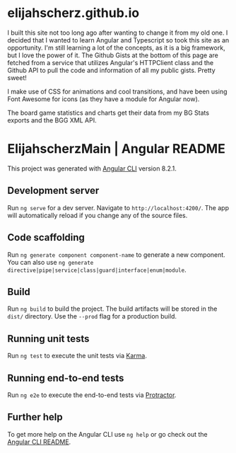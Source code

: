 # elijahscherz.github.io

I built this site not too long ago after wanting to change it from my old one. I decided that I wanted to learn Angular and Typescript so took this site as an opportunity. I'm still learning a lot of the concepts, as it is a big framework, but I love the power of it. The Github Gists at the bottom of this page are fetched from a service that utilizes Angular's HTTPClient class and the Github API to pull the code and information of all my public gists. Pretty sweet!

I make use of CSS for animations and cool transitions, and have been using Font Awesome for icons (as they have a module for Angular now).

The board game statistics and charts get their data from my BG Stats exports and the BGG XML API.

# ElijahscherzMain | Angular README

This project was generated with [Angular CLI](https://github.com/angular/angular-cli) version 8.2.1.

## Development server

Run `ng serve` for a dev server. Navigate to `http://localhost:4200/`. The app will automatically reload if you change any of the source files.

## Code scaffolding

Run `ng generate component component-name` to generate a new component. You can also use `ng generate directive|pipe|service|class|guard|interface|enum|module`.

## Build

Run `ng build` to build the project. The build artifacts will be stored in the `dist/` directory. Use the `--prod` flag for a production build.

## Running unit tests

Run `ng test` to execute the unit tests via [Karma](https://karma-runner.github.io).

## Running end-to-end tests

Run `ng e2e` to execute the end-to-end tests via [Protractor](http://www.protractortest.org/).

## Further help

To get more help on the Angular CLI use `ng help` or go check out the [Angular CLI README](https://github.com/angular/angular-cli/blob/master/README.md).
